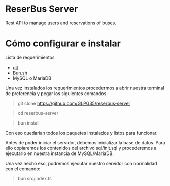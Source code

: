 # ReserBus Server

Rest API to manage users and reservations of buses.

# Cómo configurar e instalar

Lista de requerimientos

- [git](https://git-scm.com/downloads)
- [Bun.sh](https://bun.sh/)
- MySQL o MariaDB

Una vez instalados los requerimientos procedermos a abrir nuestra terminal de preferencia y pegar los siguientes comandos:

> git clone https://github.com/GLPG35/reserbus-server

> cd reserbus-server

> bun install

Con eso quedarían todos los paquetes instalados y listos para funcionar.

Antes de poder iniciar el servidor, debemos inicializar la base de datos. Para ello copiaremos los contenidos del archivo sql/init.sql y procederemos a ejecutarlo en nuestra instancia de MySQL/MariaDB.

Una vez hecho eso, podremos ejecutar nuestro servidor con normalidad con el comando:

> bun src/index.ts